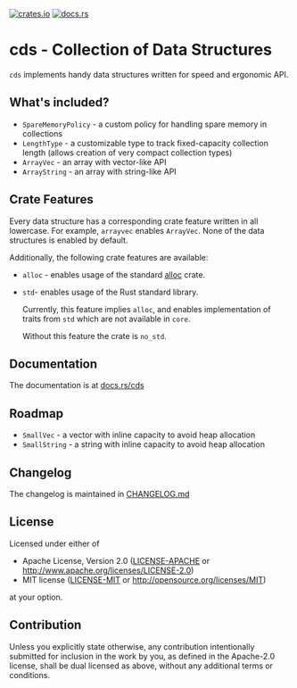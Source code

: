 [![crates.io][crates-badge]][crates-url]
[![docs.rs][docs-badge]][docs-url]

[crates-badge]: https://img.shields.io/crates/v/cds.svg
[crates-url]: https://crates.io/crates/cds
[docs-badge]: https://img.shields.io/docsrs/cds
[docs-url]: https://docs.rs/cds/latest/cds


# cds - Collection of Data Structures

`cds` implements handy data structures written for speed and ergonomic API.


## What's included?

- `SpareMemoryPolicy` - a custom policy for handling spare memory in collections
- `LengthType` - a customizable type to track fixed-capacity collection length
  (allows creation of very compact collection types)
- `ArrayVec` - an array with vector-like API
- `ArrayString` - an array with string-like API


## Crate Features

Every data structure has a corresponding crate feature written in all lowercase.
For example, `arrayvec` enables `ArrayVec`. None of the data structures is enabled by default.

Additionally, the following crate features are available:

- `alloc` - enables usage of the standard [alloc] crate.

- `std`- enables usage of the Rust standard library.

  Currently, this feature implies `alloc`, and enables implementation of traits from `std`
  which are not available in `core`.

  Without this feature the crate is `no_std`.

[alloc]: https://doc.rust-lang.org/alloc/


## Documentation

The documentation is at [docs.rs/cds][docs-url]


## Roadmap

- `SmallVec` - a vector with inline capacity to avoid heap allocation
- `SmallString` - a string with inline capacity to avoid heap allocation


## Changelog

The changelog is maintained in [CHANGELOG.md](CHANGELOG.md)


## License

Licensed under either of

* Apache License, Version 2.0
  ([LICENSE-APACHE](LICENSE-APACHE) or http://www.apache.org/licenses/LICENSE-2.0)
* MIT license
  ([LICENSE-MIT](LICENSE-MIT) or http://opensource.org/licenses/MIT)

at your option.


## Contribution

Unless you explicitly state otherwise, any contribution intentionally submitted
for inclusion in the work by you, as defined in the Apache-2.0 license, shall be
dual licensed as above, without any additional terms or conditions.
